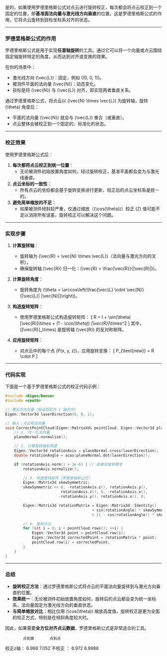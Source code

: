 是的，如果使用罗德里格斯公式对点云进行旋转校正，每次都会将点云校正到一个固定的位置，即**基准面法向量与激光线方向垂直**的位置。这是罗德里格斯公式的作用，它将点云旋转到目标坐标系对齐的状态。

---

### **罗德里格斯公式的作用**

罗德里格斯公式是用于实现**任意轴旋转**的工具。通过它可以将一个向量或点云围绕指定轴旋转特定的角度，从而达到对齐或变换的效果。

在你的场景中：
- 激光线方向 \(\vec{L}\)：固定，例如 \((0, 0, 1)\)。
- 被测件平面的法向量 \(\vec{N}\)：动态变化。
- 目标是将 \(\vec{N}\) 与 \(\vec{L}\) 对齐，即实现两者垂直关系。

通过罗德里格斯公式，将点云以 \(\vec{N} \times \vec{L}\) 为旋转轴，旋转 \(\theta\) 角度后：
- 平面的法向量 \(\vec{N}\) 就会与 \(\vec{L}\) 重合（或垂直）。
- 点云整体会被校正到一个固定的、标准化的状态。

---

### **校正效果**

使用罗德里格斯公式后：
1. **每次都将点云校正到统一位置**：
   - 无论被测件初始放置角度如何，经过旋转校正，基准平面都会变为与激光线垂直。
2. **点云坐标的一致性**：
   - 所有点云的坐标都会基于旋转变换进行更新，校正后的点云坐标系是统一的。
3. **避免简单缩放的不足**：
   - 如果被测件倾斜较严重，仅通过缩放（\(\cos(\theta)\)）校正 \(Z\) 值可能不足以消除所有误差。旋转校正可以解决这个问题。

---

### **实现步骤**

1. **计算旋转轴**：
   - 旋转轴为 \(\vec{R} = \vec{N} \times \vec{L}\)（法向量与激光方向的叉积）。
   - 确保旋转轴 \(\vec{R}\) 归一化：\(\vec{R} = \frac{\vec{R}}{\|\vec{R}\|}\)。

2. **计算旋转角度**：
   - 旋转角度为 \(\theta = \arccos\left(\frac{\vec{L} \cdot \vec{N}}{\|\vec{L}\| \|\vec{N}\|}\right)\)。

3. **构造旋转矩阵**：
   - 使用罗德里格斯公式构造旋转矩阵：
     \[
     R = I + \sin(\theta) [\vec{R}]_\times + (1 - \cos(\theta)) [\vec{R}]_\times^2
     \]
     其中，\([\vec{R}]_\times\) 是旋转轴 \(\vec{R}\) 的反对称矩阵。

4. **应用旋转矩阵**：
   - 对点云中的每个点 \(P(x, y, z)\)，应用旋转变换：
     \[
     P_{\text{new}} = R \cdot P
     \]

---

### **代码实现**

下面是一个基于罗德里格斯公式的校正代码示例：

```cpp
#include <Eigen/Dense>
#include <cmath>

// 激光方向向量（假设固定为 z 轴方向）
Eigen::Vector3d laserDirection(0, 0, 1);

// 输入：点云和法向量
void CorrectPointCloud(Eigen::MatrixXd& pointCloud, Eigen::Vector3d planeNormal) {
    // 1. 归一化法向量
    planeNormal.normalize();

    // 2. 计算旋转轴和角度
    Eigen::Vector3d rotationAxis = planeNormal.cross(laserDirection);
    double rotationAngle = acos(planeNormal.dot(laserDirection));

    if (rotationAxis.norm() > 1e-6) { // 如果有旋转需求
        rotationAxis.normalize();

        // 3. 构造旋转矩阵（罗德里格斯公式）
        Eigen::Matrix3d skewSymmetric;
        skewSymmetric << 0, -rotationAxis.z(), rotationAxis.y(),
                         rotationAxis.z(), 0, -rotationAxis.x(),
                        -rotationAxis.y(), rotationAxis.x(), 0;

        Eigen::Matrix3d rotationMatrix = Eigen::Matrix3d::Identity()
                                       + sin(rotationAngle) * skewSymmetric
                                       + (1 - cos(rotationAngle)) * skewSymmetric * skewSymmetric;

        // 4. 旋转点云
        for (int i = 0; i < pointCloud.rows(); ++i) {
            Eigen::Vector3d point = pointCloud.row(i);
            Eigen::Vector3d correctedPoint = rotationMatrix * point;
            pointCloud.row(i) = correctedPoint;
        }
    }
}
```

---

### **总结**

- **旋转校正方法**：通过罗德里格斯公式将点云的平面法向量旋转到与激光方向垂直的位置。  
- **效果统一**：无论被测件初始放置角度如何，旋转后的点云都会变为统一坐标系，法向量固定为激光线方向的垂直状态。  
- **与简单缩放对比**：相比仅用 \(\cos(\theta)\) 缩放高度值，旋转校正是更为全面的校正方式，特别是在倾斜角度较大时。

因此，如果需要**全方位对齐点云数据**，罗德里格斯公式是非常适合的工具。

            点到面       点到点
校正z轴：    6.966       7.052
不校正 ：    6.972       6.9986